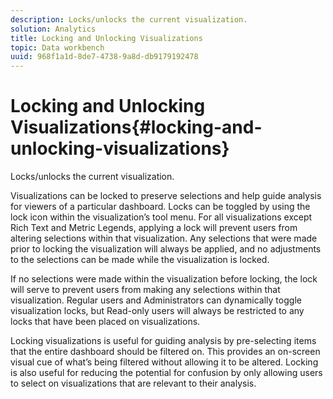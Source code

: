 ```yaml
---
description: Locks/unlocks the current visualization.
solution: Analytics
title: Locking and Unlocking Visualizations
topic: Data workbench
uuid: 968f1a1d-8de7-4738-9a8d-db9179192478
---
```


# Locking and Unlocking Visualizations{#locking-and-unlocking-visualizations}

Locks/unlocks the current visualization.

Visualizations can be locked to preserve selections and help guide analysis for viewers of a particular dashboard. Locks can be toggled by using the lock icon within the visualization’s tool menu. For all visualizations except Rich Text and Metric Legends, applying a lock will prevent users from altering selections within that visualization. Any selections that were made prior to locking the visualization will always be applied, and no adjustments to the selections can be made while the visualization is locked.

If no selections were made within the visualization before locking, the lock will serve to prevent users from making any selections within that visualization. Regular users and Administrators can dynamically toggle visualization locks, but Read-only users will always be restricted to any locks that have been placed on visualizations.

Locking visualizations is useful for guiding analysis by pre-selecting items that the entire dashboard should be filtered on. This provides an on-screen visual cue of what’s being filtered without allowing it to be altered. Locking is also useful for reducing the potential for confusion by only allowing users to select on visualizations that are relevant to their analysis. 
